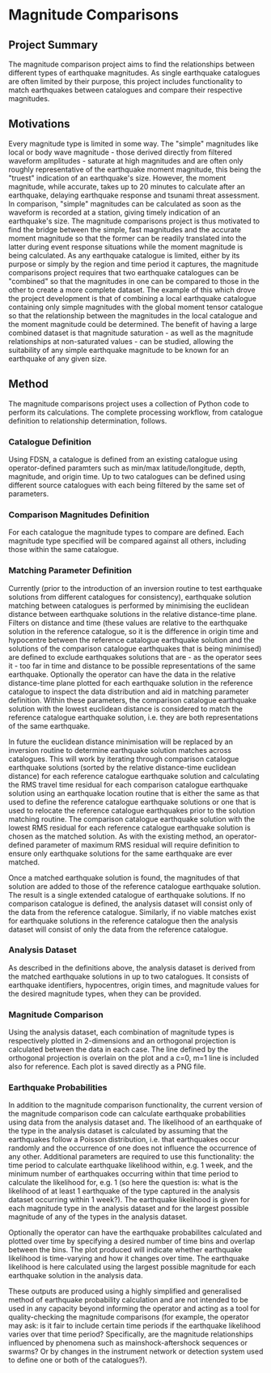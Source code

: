 # Magnitude Comparisons

## Project Summary

The magnitude comparison project aims to find the relationships between different types of earthquake magnitudes. As single earthquake catalogues are often limited by their purpose, this project includes functionality to match earthquakes between catalogues and compare their respective magnitudes.

## Motivations

Every magnitude type is limited in some way. The "simple" magnitudes like local or body wave magnitude - those derived directly from filtered waveform amplitudes - saturate at high magnitudes and are often only roughly representative of the earthquake moment magnitude, this being the "truest" indication of an earthquake's size. However, the moment magnitude, while accurate, takes up to 20 minutes to calculate after an earthquake, delaying earthquake response and tsunami threat assessment. In comparison, "simple" magnitudes can be calculated as soon as the waveform is recorded at a station, giving timely indication of an earthquake's size. The magnitude comparisons project is thus motivated to find the bridge between the simple, fast magnitudes and the accurate moment magnitude so that the former can be readily translated into the latter during event response situations while the moment magnitude is being calculated. As any earthquake catalogue is limited, either by its purpose or simply by the region and time period it captures, the magnitude comparisons project requires that two earthquake catalogues can be "combined" so that the magnitudes in one can be compared to those in the other to create a more complete dataset. The example of this which drove the project development is that of combining a local earthquake catalogue containing only simple magnitudes with the global moment tensor catalogue so that the relationship between the magnitudes in the local catalogue and the moment magnitude could be determined. The benefit of having a large combined dataset is that magnitude saturation - as well as the magnitude relationships at non-saturated values - can be studied, allowing the suitability of any simple earthquake magnitude to be known for an earthquake of any given size.

## Method

The magnitude comparisons project uses a collection of Python code to perform its calculations. The complete processing workflow, from catalogue definition to relationship determination, follows.

### Catalogue Definition

Using FDSN, a catalogue is defined from an existing catalogue using operator-defined paramters such as min/max latitude/longitude, depth, magnitude, and origin time. Up to two catalogues can be defined using different source catalogues with each being filtered by the same set of parameters.

### Comparison Magnitudes Definition

For each catalogue the magnitude types to compare are defined. Each magnitude type specified will be compared against all others, including those within the same catalogue.

### Matching Parameter Definition

Currently (prior to the introduction of an inversion routine to test earthquake solutions from different catalogues for consistency), earthquake solution matching between catalogues is performed by minimising the euclidean distance between earthquake solutions in the relative distance-time plane. Filters on distance and time (these values are relative to the earthquake solution in the reference catalogue, so it is the difference in origin time and hypocentre between the reference catalogue earthquake solution and the solutions of the comparison catalogue earthquakes that is being minimised) are defined to exclude earthquakes solutions that are - as the operator sees it - too far in time and distance to be possible representations of the same earthquake. Optionally the operator can have the data in the relative distance-time plane plotted for each earthquake solution in the reference catalogue to inspect the data distribution and aid in matching parameter definition. Within these parameters, the comparison catalogue earthquake solution with the lowest euclidean distance is considered to match the reference catalogue earthquake solution, i.e. they are both representations of the same earthquake.

In future the euclidean distance minimisation will be replaced by an inversion routine to determine earthquake solution matches across catalogues. This will work by iterating through comparison catalogue earthquake solutions (sorted by the relative distance-time euclidean distance) for each reference catalogue earthquake solution and calculating the RMS travel time residual for each comparison catalogue earthquake solution using an earthquake location routine that is either the same as that used to define the reference catalogue earthquake solutions or one that is used to relocate the reference catalogue earthquakes prior to the solution matching routine. The comparison catalogue earthquake solution with the lowest RMS residual for each reference catalogue earthquake solution is chosen as the matched solution. As with the existing method, an operator-defined parameter of maximum RMS residual will require definition to ensure only earthquake solutions for the same earthquake are ever matched.

Once a matched earthquake solution is found, the magnitudes of that solution are added to those of the reference catalogue earthquake solution. The result is a single extended catalogue of earthquake solutions. If no comparison catalogue is defined, the analysis dataset will consist only of the data from the reference catalogue. Similarly, if no viable matches exist for earthquake solutions in the reference catalogue then the analysis dataset will consist of only the data from the reference catalogue.

### Analysis Dataset

As described in the definitions above, the analysis dataset is derived from the matched earthquake solutions in up to two catalogues. It consists of earthquake identifiers, hypocentres, origin times, and magnitude values for the desired magnitude types, when they can be provided.

### Magnitude Comparison

Using the analysis dataset, each combination of magnitude types is respectively plotted in 2-dimensions and an orthogonal projection is calculated between the data in each case. The line defined by the orthogonal projection is overlain on the plot and a c=0, m=1 line is included also for reference. Each plot is saved directly as a PNG file.

### Earthquake Probabilities

In addition to the magnitude comparison functionality, the current version of the magnitude comparison code can calculate earthquake probabilities using data from the analysis dataset and. The likelihood of an earthquake of the type in the analysis dataset is calculated by assuming that the earthquakes follow a Poisson distribution, i.e. that earthquakes occur randomly and the occurrence of one does not influence the occurrence of any other. Additional parameters are required to use this functionality: the time period to calculate earthquake likelihood within, e.g. 1 week, and the minimum number of earthquakes occurring within that time period to calculate the likelihood for, e.g. 1 (so here the question is: what is the likelihood of at least 1 earthquake of the type captured in the analysis dataset occurring within 1 week?). The earthquake likelihood is given for each magnitude type in the analysis dataset and for the largest possible magnitude of any of the types in the analysis dataset.

Optionally the operator can have the earthquake probabilites calculated and plotted over time by specifying a desired number of time bins and overlap between the bins. The plot produced will indicate whether earthquake likelihood is time-varying and how it changes over time. The earthquake likelihood is here calculated using the largest possible magnitude for each earthquake solution in the analysis data. 

These outputs are produced using a highly simplified and generalised method of earthquake probability calculation and are not intended to be used in any capacity beyond informing the operator and acting as a tool for quality-checking the magnitude comparisons (for example, the operator may ask: is it fair to include certain time periods if the earthquake likelihood varies over that time period? Specifically, are the magnitude relationships influenced by phenomena such as mainshock-aftershock sequences or swarms? Or by changes in the instrument network or detection system used to define one or both of the catalogues?). 